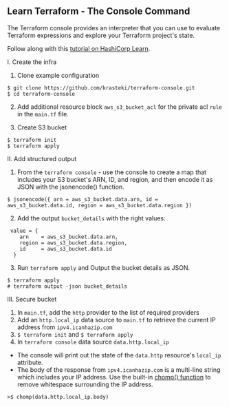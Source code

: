 ## Learn Terraform - The Console Command

The Terraform console provides an interpreter that you can use to evaluate
Terraform expressions and explore your Terraform project's state.

Follow along with this [tutorial on HashiCorp
Learn](https://learn.hashicorp.com/tutorials/terraform/console?in=terraform/cli).

I. Create the infra

1. Clone example configuration

```
$ git clone https://github.com/krasteki/terraform-console.git
$ cd terraform-console
```

2. Add additional resource block `aws_s3_bucket_acl` for the private acl `rule` in the `main.tf` file.

3. Create S3 bucket

```
$ terraform init
$ terraform apply
```

II. Add structured output

1. From the `terraform console` - use the console to create a map that includes your S3 bucket's ARN, ID, and region, and then encode it as JSON with the jsonencode() function.
```
$ jsonencode({ arn = aws_s3_bucket.data.arn, id = aws_s3_bucket.data.id, region = aws_s3_bucket.data.region })
```

2. Add the output `bucket_details` with the right values:
```
 value = {
    arn    = aws_s3_bucket.data.arn,
    region = aws_s3_bucket.data.region,
    id     = aws_s3_bucket.data.id
  }
```

3. Run `terraform apply` and Output the bucket details as JSON.

```
$ terraform apply
# terraform output -json bucket_details
```

III. Secure bucket


1. In `main.tf`, add the `http` provider to the list of required providers
2. Add an `http.local_ip` data source to `main.tf` to retrieve the current IP address from `ipv4.icanhazip.com`
3. `$ terraform init` and `$ terraform apply`
4. In `terraform console` data source `data.http.local_ip`
- The console will print out the state of the `data.http` resource's `local_ip` attribute.
- The body of the response from `ipv4.icanhazip.com` is a multi-line string which includes your IP address. Use the built-in [chomp() function](https://www.terraform.io/language/functions/chomp) to remove whitespace surrounding the IP address.
```
>$ chomp(data.http.local_ip.body)
```
